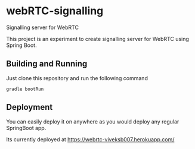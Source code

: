 # webRTC-signalling
Signalling server for WebRTC

This project is an experiment to create signalling server for WebRTC using Spring Boot.

## Building and Running
Just clone this repository and run the following command

`gradle bootRun`

## Deployment
You can easily deploy it on anywhere as you would deploy any regular SpringBoot app.

Its currently deployed at https://webrtc-viveksb007.herokuapp.com/
